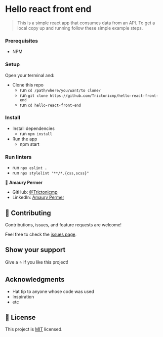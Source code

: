 
# Hello react front end

> This is a simple react app that consumes data from an API.
To get a local copy up and running follow these simple example steps.

### Prerequisites
- NPM

### Setup
Open your terminal and:
- Clone this repo
  - run ```cd /path/where/you/want/to clone/```
  - run ```git clone https://github.com/Trictonicmp/hello-react-front-end```
  - run ```cd hello-react-front-end```
  
### Install
- Install dependencies
  - run ```npm install```
- Run the app
  - npm start

### Run linters
- run ```npx eslint .```
- run ```npx stylelint "**/*.{css,scss}"```



👤 **Amaury Permer**

- GitHub: [@Trictonicmp](https://github.com/Trictonicmp)
- LinkedIn: [Amaury Permer](https://linkedin.com/in/amaury-permer)



## 🤝 Contributing

Contributions, issues, and feature requests are welcome!

Feel free to check the [issues page](../../issues/).

## Show your support

Give a ⭐️ if you like this project!

## Acknowledgments

- Hat tip to anyone whose code was used
- Inspiration
- etc

## 📝 License

This project is [MIT](./LICENSE) licensed.
